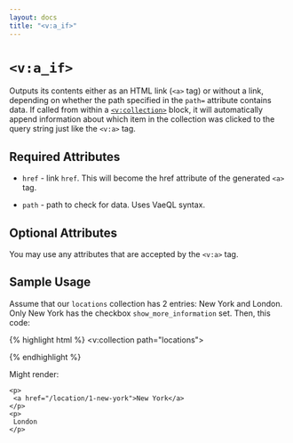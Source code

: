 ```yaml
---
layout: docs
title: "<v:a_if>"
---
```


# `<v:a_if>`

Outputs its contents either as an HTML link (`<a>` tag) or without a
link, depending on whether the path specified in the `path=` attribute
contains data. If called from within a [`<v:collection>`](#v_collection)
block, it will automatically append information about which item in the
collection was clicked to the query string just like the `<v:a>` tag.

## Required Attributes

-   `href` - link `href`. This will become the href attribute of the
    generated `<a>` tag.

-   `path` - path to check for data. Uses VaeQL syntax.

## Optional Attributes

You may use any attributes that are accepted by the `<v:a>` tag.

## Sample Usage

Assume that our `locations` collection has 2 entries: New York and
London. Only New York has the checkbox `show_more_information` set.
Then, this code:

{% highlight html %}
<v:collection path="locations">
 <p>
  <v:a_if path="show_more_information" href="/location" />
   <v:text path="name" />
  </v:a_if>
 </p>
</v:collection>
{% endhighlight %}

Might render:

    <p>
     <a href="/location/1-new-york">New York</a>
    </p>
    <p>
     London
    </p>
